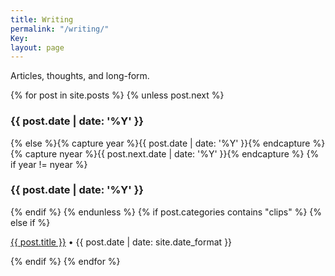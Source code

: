 ```yaml
---
title: Writing
permalink: "/writing/"
Key: 
layout: page
---
```


Articles, thoughts, and long-form.

{% for post in site.posts %}
 {% unless post.next %}<h3>{{ post.date | date: '%Y' }}</h3>
{% else %}{% capture year %}{{ post.date | date: '%Y' }}{% endcapture %}{% capture nyear %}{{ post.next.date | date: '%Y' }}{% endcapture %}
{% if year != nyear %}<h3>{{ post.date | date: '%Y' }}</h3>{% endif %}
{% endunless %}
 {% if post.categories contains "clips" %}
 {% else if %}
<article>
<p><a href="{{ post.url }}">{{ post.title }}</a> • {{ post.date | date: site.date_format }}</p>
</article>
 {% endif %}  
 {% endfor %}


